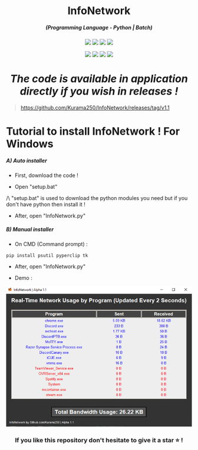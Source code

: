 <h1 align="center">InfoNetwork</h1>
<em><h5 align="center">(Programming Language - Python | Batch)</h5></em>

<p align="center">
  <img src="https://img.shields.io/github/stars/Kurama250/InfoNetwork">
  <img src="https://img.shields.io/github/license/Kurama250/InfoNetwork">
  <img src="https://img.shields.io/github/repo-size/Kurama250/InfoNetwork">
  <img src="https://img.shields.io/badge/stability-stable-green">
</p>

<p align="center">
  <img src="https://img.shields.io/pypi/implementation/pip?label=pip">
  <img src="https://img.shields.io/pypi/v/psutil?label=psutil">
  <img src="https://img.shields.io/pypi/v/pyperclip?label=pyperclip">
  <img src="https://img.shields.io/pypi/v/tk?label=tk">
</p>

<em><h1 align="center">The code is available in application directly if you wish in releases !</h1></em>
> https://github.com/Kurama250/InfoNetwork/releases/tag/v1.1

# Tutorial to install InfoNetwork ! For Windows

<h5>A) Auto installer</h5>

- First, download the code !

- Open "setup.bat"

/\ "setup.bat" is used to download the python modules you need but if you don't have python then install it !

- After, open "InfoNetwork.py"

<h5>B) Manual installer</h5>

- On CMD (Command prompt) :

```shell
pip install psutil pyperclip tk
```
- After, open "InfoNetwork.py"

- Demo : 

![alt text](https://github.com/Kurama250/InfoNetwork/blob/main/InfoNetwork.png)

<h3 align="center">If you like this repository don't hesitate to give it a star ⭐ !</h3>
